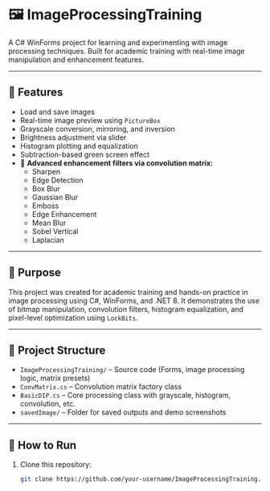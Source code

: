 # 🖼️ ImageProcessingTraining

A C# WinForms project for learning and experimenting with image processing techniques. Built for academic training with real-time image manipulation and enhancement features.

---

## 🔧 Features

- Load and save images
- Real-time image preview using `PictureBox`
- Grayscale conversion, mirroring, and inversion
- Brightness adjustment via slider
- Histogram plotting and equalization
- Subtraction-based green screen effect
- 🔬 **Advanced enhancement filters via convolution matrix:**
  - Sharpen
  - Edge Detection
  - Box Blur
  - Gaussian Blur
  - Emboss
  - Edge Enhancement
  - Mean Blur
  - Sobel Vertical
  - Laplacian

---

## 🧠 Purpose

This project was created for academic training and hands-on practice in image processing using C#, WinForms, and .NET 8. It demonstrates the use of bitmap manipulation, convolution filters, histogram equalization, and pixel-level optimization using `LockBits`.

---

## 📁 Project Structure

- `ImageProcessingTraining/` – Source code (Forms, image processing logic, matrix presets)
- `ConvMatrix.cs` – Convolution matrix factory class
- `BasicDIP.cs` – Core processing class with grayscale, histogram, convolution, etc.
- `savedImage/` – Folder for saved outputs and demo screenshots

---

## 🚀 How to Run

1. Clone this repository:
   ```bash
   git clone https://github.com/your-username/ImageProcessingTraining.git

